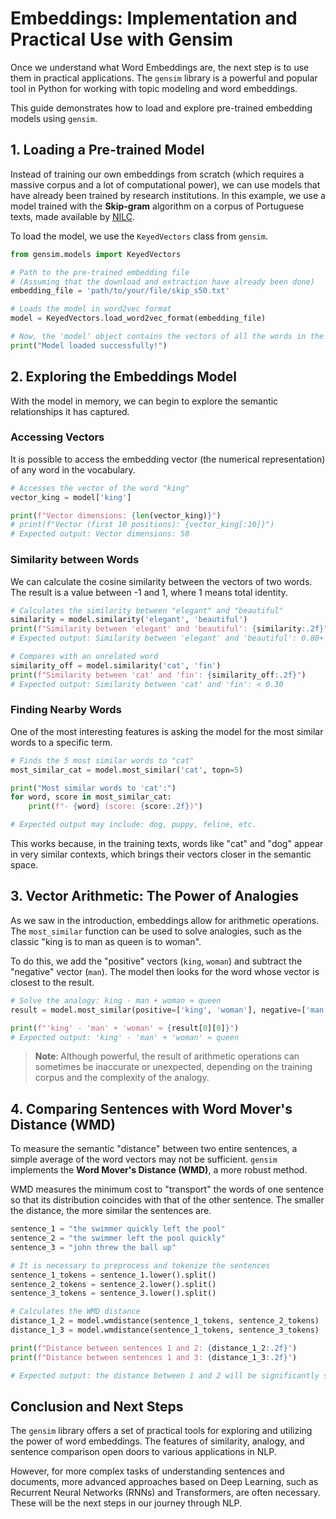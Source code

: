 
# Embeddings: Implementation and Practical Use with Gensim

Once we understand what Word Embeddings are, the next step is to use them in practical applications. The `gensim` library is a powerful and popular tool in Python for working with topic modeling and word embeddings.

This guide demonstrates how to load and explore pre-trained embedding models using `gensim`.

## 1. Loading a Pre-trained Model

Instead of training our own embeddings from scratch (which requires a massive corpus and a lot of computational power), we can use models that have already been trained by research institutions. In this example, we use a model trained with the **Skip-gram** algorithm on a corpus of Portuguese texts, made available by [NILC](http://www.nilc.icmc.usp.br/nilc/index.php).

To load the model, we use the `KeyedVectors` class from `gensim`.

```python
from gensim.models import KeyedVectors

# Path to the pre-trained embedding file
# (Assuming that the download and extraction have already been done)
embedding_file = 'path/to/your/file/skip_s50.txt'

# Loads the model in word2vec format
model = KeyedVectors.load_word2vec_format(embedding_file)

# Now, the 'model' object contains the vectors of all the words in the vocabulary.
print("Model loaded successfully!")
```

## 2. Exploring the Embeddings Model

With the model in memory, we can begin to explore the semantic relationships it has captured.

### Accessing Vectors

It is possible to access the embedding vector (the numerical representation) of any word in the vocabulary.

```python
# Accesses the vector of the word "king"
vector_king = model['king']

print(f"Vector dimensions: {len(vector_king)}")
# print(f"Vector (first 10 positions): {vector_king[:10]}")
# Expected output: Vector dimensions: 50
```

### Similarity between Words

We can calculate the cosine similarity between the vectors of two words. The result is a value between -1 and 1, where 1 means total identity.

```python
# Calculates the similarity between "elegant" and "beautiful"
similarity = model.similarity('elegant', 'beautiful')
print(f"Similarity between 'elegant' and 'beautiful': {similarity:.2f}")
# Expected output: Similarity between 'elegant' and 'beautiful': 0.80+ (value may vary)

# Compares with an unrelated word
similarity_off = model.similarity('cat', 'fin')
print(f"Similarity between 'cat' and 'fin': {similarity_off:.2f}")
# Expected output: Similarity between 'cat' and 'fin': < 0.30
```

### Finding Nearby Words

One of the most interesting features is asking the model for the most similar words to a specific term.

```python
# Finds the 5 most similar words to "cat"
most_similar_cat = model.most_similar('cat', topn=5)

print("Most similar words to 'cat':")
for word, score in most_similar_cat:
    print(f"- {word} (score: {score:.2f})")

# Expected output may include: dog, puppy, feline, etc.
```

This works because, in the training texts, words like "cat" and "dog" appear in very similar contexts, which brings their vectors closer in the semantic space.

## 3. Vector Arithmetic: The Power of Analogies

As we saw in the introduction, embeddings allow for arithmetic operations. The `most_similar` function can be used to solve analogies, such as the classic "king is to man as queen is to woman".

To do this, we add the "positive" vectors (`king`, `woman`) and subtract the "negative" vector (`man`). The model then looks for the word whose vector is closest to the result.

```python
# Solve the analogy: king - man + woman ≈ queen
result = model.most_similar(positive=['king', 'woman'], negative=['man'], topn=1)

print(f"'king' - 'man' + 'woman' ≈ {result[0][0]}")
# Expected output: 'king' - 'man' + 'woman' ≈ queen
```

> **Note**: Although powerful, the result of arithmetic operations can sometimes be inaccurate or unexpected, depending on the training corpus and the complexity of the analogy.

## 4. Comparing Sentences with Word Mover's Distance (WMD)

To measure the semantic "distance" between two entire sentences, a simple average of the word vectors may not be sufficient. `gensim` implements the **Word Mover's Distance (WMD)**, a more robust method.

WMD measures the minimum cost to "transport" the words of one sentence so that its distribution coincides with that of the other sentence. The smaller the distance, the more similar the sentences are.

```python
sentence_1 = "the swimmer quickly left the pool"
sentence_2 = "the swimmer left the pool quickly"
sentence_3 = "john threw the ball up"

# It is necessary to preprocess and tokenize the sentences
sentence_1_tokens = sentence_1.lower().split()
sentence_2_tokens = sentence_2.lower().split()
sentence_3_tokens = sentence_3.lower().split()

# Calculates the WMD distance
distance_1_2 = model.wmdistance(sentence_1_tokens, sentence_2_tokens)
distance_1_3 = model.wmdistance(sentence_1_tokens, sentence_3_tokens)

print(f"Distance between sentences 1 and 2: {distance_1_2:.2f}")
print(f"Distance between sentences 1 and 3: {distance_1_3:.2f}")

# Expected output: the distance between 1 and 2 will be significantly smaller than between 1 and 3.
```

## Conclusion and Next Steps

The `gensim` library offers a set of practical tools for exploring and utilizing the power of word embeddings. The features of similarity, analogy, and sentence comparison open doors to various applications in NLP.

However, for more complex tasks of understanding sentences and documents, more advanced approaches based on Deep Learning, such as Recurrent Neural Networks (RNNs) and Transformers, are often necessary. These will be the next steps in our journey through NLP.
